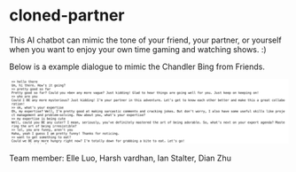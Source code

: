 # cloned-partner

This AI chatbot can mimic the tone of your friend, your partner, or yourself when you want to enjoy your own time gaming and watching shows. :)

Below is a example dialogue to mimic the Chandler Bing from Friends.

![Alt text](example.png)


Team member: Elle Luo, Harsh vardhan, Ian Stalter, Dian Zhu
